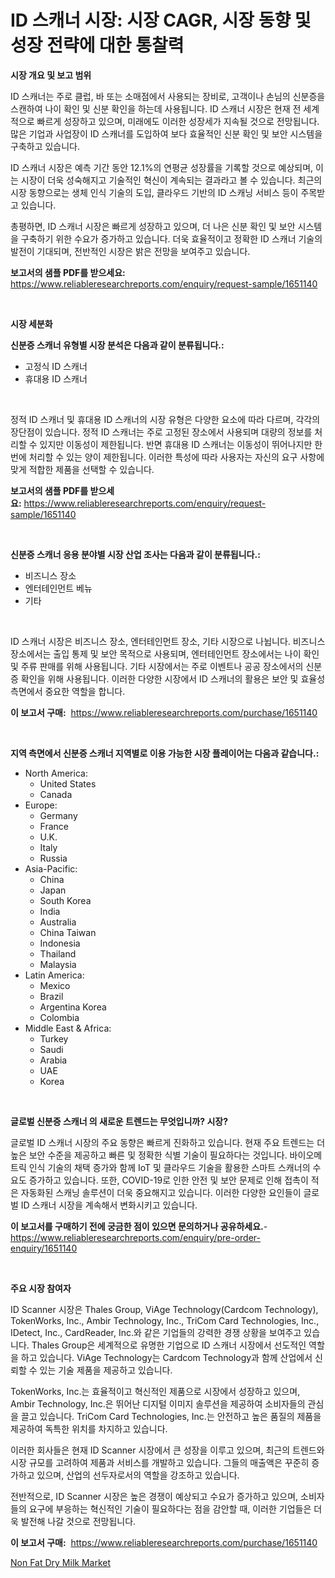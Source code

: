 <p><h1>ID 스캐너 시장: 시장 CAGR, 시장 동향 및 성장 전략에 대한 통찰력</h1></p><p><strong>시장 개요 및 보고 범위</strong></p>
<p><p>ID 스캐너는 주로 클럽, 바 또는 소매점에서 사용되는 장비로, 고객이나 손님의 신분증을 스캔하여 나이 확인 및 신분 확인을 하는데 사용됩니다. ID 스캐너 시장은 현재 전 세계적으로 빠르게 성장하고 있으며, 미래에도 이러한 성장세가 지속될 것으로 전망됩니다. 많은 기업과 사업장이 ID 스캐너를 도입하여 보다 효율적인 신분 확인 및 보안 시스템을 구축하고 있습니다.</p><p>ID 스캐너 시장은 예측 기간 동안 12.1%의 연평균 성장률을 기록할 것으로 예상되며, 이는 시장이 더욱 성숙해지고 기술적인 혁신이 계속되는 결과라고 볼 수 있습니다. 최근의 시장 동향으로는 생체 인식 기술의 도입, 클라우드 기반의 ID 스캐닝 서비스 등이 주목받고 있습니다.</p><p>총평하면, ID 스캐너 시장은 빠르게 성장하고 있으며, 더 나은 신분 확인 및 보안 시스템을 구축하기 위한 수요가 증가하고 있습니다. 더욱 효율적이고 정확한 ID 스캐너 기술의 발전이 기대되며, 전반적인 시장은 밝은 전망을 보여주고 있습니다.</p></p>
<p><strong>보고서의 샘플 PDF를 받으세요:</strong> <a href="https://www.reliableresearchreports.com/enquiry/request-sample/1651140">https://www.reliableresearchreports.com/enquiry/request-sample/1651140</a></p>
<p>&nbsp;</p>
<p><strong>시장 세분화</strong></p>
<p><strong>신분증 스캐너 유형별 시장 분석은 다음과 같이 분류됩니다.:</strong></p>
<p><ul><li>고정식 ID 스캐너</li><li>휴대용 ID 스캐너</li></ul></p>
<p>&nbsp;</p>
<p><p>정적 ID 스캐너 및 휴대용 ID 스캐너의 시장 유형은 다양한 요소에 따라 다르며, 각각의 장단점이 있습니다. 정적 ID 스캐너는 주로 고정된 장소에서 사용되며 대량의 정보를 처리할 수 있지만 이동성이 제한됩니다. 반면 휴대용 ID 스캐너는 이동성이 뛰어나지만 한 번에 처리할 수 있는 양이 제한됩니다. 이러한 특성에 따라 사용자는 자신의 요구 사항에 맞게 적합한 제품을 선택할 수 있습니다.</p></p>
<p><strong>보고서의 샘플 PDF를 받으세요:</strong>&nbsp;<a href="https://www.reliableresearchreports.com/enquiry/request-sample/1651140">https://www.reliableresearchreports.com/enquiry/request-sample/1651140</a></p>
<p>&nbsp;</p>
<p><strong> 신분증 스캐너 응용 분야별 시장 산업 조사는 다음과 같이 분류됩니다.:</strong></p>
<p><ul><li>비즈니스 장소</li><li>엔터테인먼트 베뉴</li><li>기타</li></ul></p>
<p>&nbsp;</p>
<p><p>ID 스캐너 시장은 비즈니스 장소, 엔터테인먼트 장소, 기타 시장으로 나뉩니다. 비즈니스 장소에서는 출입 통제 및 보안 목적으로 사용되며, 엔터테인먼트 장소에서는 나이 확인 및 주류 판매를 위해 사용됩니다. 기타 시장에서는 주로 이벤트나 공공 장소에서의 신분증 확인을 위해 사용됩니다. 이러한 다양한 시장에서 ID 스캐너의 활용은 보안 및 효율성 측면에서 중요한 역할을 합니다.</p></p>
<p><strong>이 보고서 구매:</strong>&nbsp; <a href="https://www.reliableresearchreports.com/purchase/1651140">https://www.reliableresearchreports.com/purchase/1651140</a></p>
<p>&nbsp;</p>
<p><strong>지역 측면에서 신분증 스캐너 지역별로 이용 가능한 시장 플레이어는 다음과 같습니다.:</strong></p>
<p><ul>
    <li>
        North America:
        <ul>
            <li>United States</li>
            <li>Canada</li>
        </ul>
    </li>
    <li>
        Europe:
        <ul>
            <li>Germany</li>
            <li>France</li>
            <li>U.K.</li>
            <li>Italy</li>
            <li>Russia</li>
        </ul>
    </li>
    <li>
        Asia-Pacific:
        <ul>
            <li>China</li>
            <li>Japan</li>
            <li>South Korea</li>
            <li>India</li>
            <li>Australia</li>
            <li>China Taiwan</li>
            <li>Indonesia</li>
            <li>Thailand</li>
            <li>Malaysia</li>
        </ul>
    </li>
    <li>
        Latin America:
        <ul>
            <li>Mexico</li>
            <li>Brazil</li>
            <li>Argentina Korea</li>
            <li>Colombia</li>
        </ul>
    </li>
    <li>
        Middle East & Africa:
        <ul>
            <li>Turkey</li>
            <li>Saudi</li>
            <li>Arabia</li>
            <li>UAE</li>
            <li>Korea</li>
        </ul>
    </li>
    </ul></p>
<p>&nbsp;</p>
<p><strong>글로벌 신분증 스캐너 의 새로운 트렌드는 무엇입니까? 시장?</strong></p>
<p><p>글로벌 ID 스캐너 시장의 주요 동향은 빠르게 진화하고 있습니다. 현재 주요 트렌드는 더 높은 보안 수준을 제공하고 빠른 및 정확한 식별 기술이 필요하다는 것입니다. 바이오메트릭 인식 기술의 채택 증가와 함께 IoT 및 클라우드 기술을 활용한 스마트 스캐너의 수요도 증가하고 있습니다. 또한, COVID-19로 인한 안전 및 보안 문제로 인해 접촉이 적은 자동화된 스캐닝 솔루션이 더욱 중요해지고 있습니다. 이러한 다양한 요인들이 글로벌 ID 스캐너 시장을 계속해서 변화시키고 있습니다.</p></p>
<p><strong>이 보고서를 구매하기 전에 궁금한 점이 있으면 문의하거나 공유하세요.</strong>- <a href="https://www.reliableresearchreports.com/enquiry/pre-order-enquiry/1651140">https://www.reliableresearchreports.com/enquiry/pre-order-enquiry/1651140</a></p>
<p>&nbsp;</p>
<p><strong>주요 시장 참여자</strong></p>
<p><p>ID Scanner 시장은 Thales Group, ViAge Technology(Cardcom Technology), TokenWorks, Inc., Ambir Technology, Inc., TriCom Card Technologies, Inc., IDetect, Inc., CardReader, Inc.와 같은 기업들의 강력한 경쟁 상황을 보여주고 있습니다. Thales Group은 세계적으로 유명한 기업으로 ID 스캐너 시장에서 선도적인 역할을 하고 있습니다. ViAge Technology는 Cardcom Technology과 함께 산업에서 신뢰할 수 있는 기술 제품을 제공하고 있습니다. </p><p>TokenWorks, Inc.는 효율적이고 혁신적인 제품으로 시장에서 성장하고 있으며, Ambir Technology, Inc.은 뛰어난 디지털 이미지 솔루션을 제공하여 소비자들의 관심을 끌고 있습니다. TriCom Card Technologies, Inc.는 안전하고 높은 품질의 제품을 제공하여 독특한 위치를 차지하고 있습니다.</p><p>이러한 회사들은 현재 ID Scanner 시장에서 큰 성장을 이루고 있으며, 최근의 트렌드와 시장 규모를 고려하여 제품과 서비스를 개발하고 있습니다. 그들의 매출액은 꾸준히 증가하고 있으며, 산업의 선두자로서의 역할을 강조하고 있습니다.</p><p>전반적으로, ID Scanner 시장은 높은 경쟁이 예상되고 수요가 증가하고 있으며, 소비자들의 요구에 부응하는 혁신적인 기술이 필요하다는 점을 감안할 때, 이러한 기업들은 더욱 발전해 나갈 것으로 전망됩니다.</p></p>
<p><strong>이 보고서 구매:</strong>&nbsp;&nbsp;<a href="https://www.reliableresearchreports.com/purchase/1651140">https://www.reliableresearchreports.com/purchase/1651140</a></p>
<p><p><a href="https://frill-swim-3cd.notion.site/Non-Fat-Dry-Milk-Market-Size-Reflecting-a-Forecast-Till-2031-Market-By-Type-By-Application-and-By--f92ada740aa642af801ca8021d60625b">Non Fat Dry Milk Market</a></p></p>
